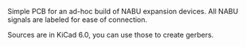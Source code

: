 Simple PCB for an ad-hoc build of NABU expansion devices. All NABU signals are labeled for ease of connection.

Sources are in KiCad 6.0, you can use those to create gerbers.
